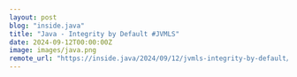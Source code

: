 ```yaml
---
layout: post
blog: "inside.java"
title: "Java - Integrity by Default #JVMLS"
date: 2024-09-12T00:00:00Z
image: images/java.png
remote_url: "https://inside.java/2024/09/12/jvmls-integrity-by-default/"
---
```

